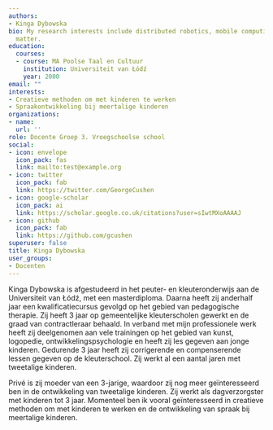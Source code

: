 ```yaml
---
authors:
- Kinga Dybowska
bio: My research interests include distributed robotics, mobile computing and programmable
  matter.
education:
  courses:
  - course: MA Poolse Taal en Cultuur
    institution: Universiteit van Łódź
    year: 2000
email: ""
interests:
- Creatieve methoden om met kinderen te werken
- Spraakontwikkeling bij meertalige kinderen
organizations:
- name: 
  url: ''
role: Docente Groep 3. Vroegschoolse school
social:
- icon: envelope
  icon_pack: fas
  link: mailto:test@example.org
- icon: twitter
  icon_pack: fab
  link: https://twitter.com/GeorgeCushen
- icon: google-scholar
  icon_pack: ai
  link: https://scholar.google.co.uk/citations?user=sIwtMXoAAAAJ
- icon: github
  icon_pack: fab
  link: https://github.com/gcushen
superuser: false
title: Kinga Dybowska
user_groups:
- Docenten
---
```


Kinga Dybowska is afgestudeerd in het peuter- en kleuteronderwijs aan de Universiteit van Łódź, met een masterdiploma. Daarna heeft zij anderhalf jaar een kwalificatiecursus gevolgd op het gebied van pedagogische therapie. Zij heeft 3 jaar op gemeentelijke kleuterscholen gewerkt en de graad van contractleraar behaald. In verband met mijn professionele werk heeft zij deelgenomen aan vele trainingen op het gebied van kunst, logopedie, ontwikkelingspsychologie en heeft zij les gegeven aan jonge kinderen. Gedurende 3 jaar heeft zij corrigerende en compenserende lessen gegeven op de kleuterschool. Zij werkt al een aantal jaren met tweetalige kinderen.

Privé is zij moeder van een 3-jarige, waardoor zij nog meer geïnteresseerd ben in de ontwikkeling van tweetalige kinderen. Zij werkt als dagverzorgster met kinderen tot 3 jaar. Momenteel ben ik vooral geïnteresseerd in creatieve methoden om met kinderen te werken en de ontwikkeling van spraak bij meertalige kinderen.
